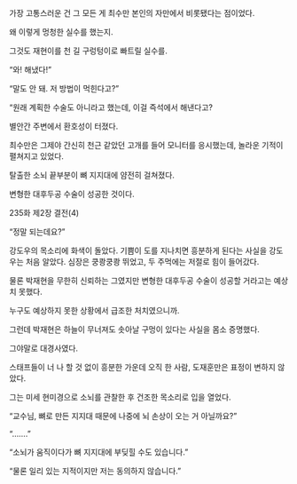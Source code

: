 가장 고통스러운 건 그 모든 게 최수만 본인의 자만에서 비롯됐다는 점이었다.

왜 이렇게 멍청한 실수를 했는지.

그것도 재현이를 천 길 구렁텅이로 빠트릴 실수를.

“와! 해냈다!”

“말도 안 돼. 저 방법이 먹힌다고?”

“원래 계획한 수술도 아니라고 했는데, 이걸 즉석에서 해낸다고?

별안간 주변에서 환호성이 터졌다.

최수만은 그제야 간신히 천근 같았던 고개를 들어 모니터를 응시했는데, 놀라운 기적이 펼쳐지고 있었다.

탈출한 소뇌 끝부분이 뼈 지지대에 얌전히 걸쳐졌다.

변형한 대후두공 수술이 성공한 것이다.

235화 제2장 결전(4)

“정말 되는데요?”

강도우의 목소리에 화색이 돌았다. 기쁨이 도를 지나치면 흥분하게 된다는 사실을 강도우는 처음 알았다. 심장은 쿵쾅쿵쾅 뛰었고, 두 주먹에는 저절로 힘이 들어갔다.

물론 박재현을 무한히 신뢰하는 그였지만 변형한 대후두공 수술이 성공할 거라고는 예상치 못했다.

누구도 예상하지 못한 상황에서 급조한 처치였으니까.

그런데 박재현은 하늘이 무너져도 솟아날 구멍이 있다는 사실을 몸소 증명했다.

그야말로 대경사였다.

스태프들이 너 나 할 것 없이 흥분한 가운데 오직 한 사람, 도재훈만은 표정이 변하지 않았다.

그는 미세 현미경으로 소뇌를 관찰한 후 건조한 목소리로 입을 열었다.

“교수님, 뼈로 만든 지지대 때문에 나중에 뇌 손상이 오는 거 아닐까요?”

“…….”

“소뇌가 움직이다가 뼈 지지대에 부딪힐 수도 있습니다.”

“물론 일리 있는 지적이지만 저는 동의하지 않습니다.”